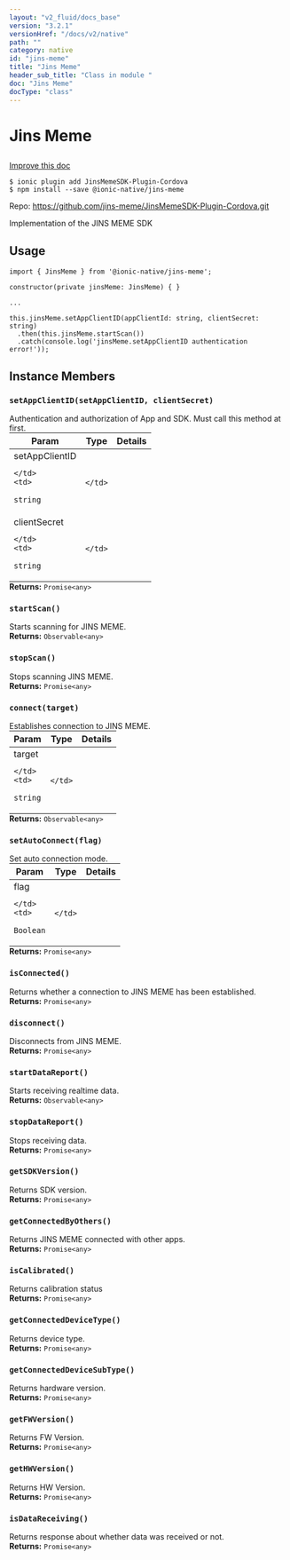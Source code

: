 ```yaml
---
layout: "v2_fluid/docs_base"
version: "3.2.1"
versionHref: "/docs/v2/native"
path: ""
category: native
id: "jins-meme"
title: "Jins Meme"
header_sub_title: "Class in module "
doc: "Jins Meme"
docType: "class"
---
```








<h1 class="api-title">
  
  Jins Meme
  

  

  </h1>

<a class="improve-v2-docs" href="http://github.com/driftyco/ionic-native/edit/master/src/@ionic-native/plugins/jins-meme/index.ts#L4">
  Improve this doc
</a>



<!-- decorators -->





<pre><code>$ ionic plugin add JinsMemeSDK-Plugin-Cordova
$ npm install --save @ionic-native/jins-meme
</code></pre>
<p>Repo:
  <a href="https://github.com/jins-meme/JinsMemeSDK-Plugin-Cordova.git">
    https://github.com/jins-meme/JinsMemeSDK-Plugin-Cordova.git
  </a>
</p>

<!-- description -->

<p>Implementation of the JINS MEME SDK</p>



<!-- if doc.decorators -->

<!-- @usage tag -->

<h2>Usage</h2>

<pre><code>import { JinsMeme } from &#39;@ionic-native/jins-meme&#39;;

constructor(private jinsMeme: JinsMeme) { }

...

this.jinsMeme.setAppClientID(appClientId: string, clientSecret: string)
  .then(this.jinsMeme.startScan())
  .catch(console.log(&#39;jinsMeme.setAppClientID authentication error!&#39;));
</code></pre>




<!-- @property tags -->




<!-- methods on the class -->

<h2>Instance Members</h2>
<div id="setAppClientID"></div>
<h3>
  <code>setAppClientID(setAppClientID,&nbsp;clientSecret)</code>
  

</h3>
Authentication and authorization of App and SDK.
Must call this method at first.

<table class="table param-table" style="margin:0;">
  <thead>
  <tr>
    <th>Param</th>
    <th>Type</th>
    <th>Details</th>
  </tr>
  </thead>
  <tbody>
  
  <tr>
    <td>
      setAppClientID
      
    </td>
    <td>
      
<code>string</code>
    </td>
    <td>
      
      
      
    </td>
  </tr>
  
  <tr>
    <td>
      clientSecret
      
    </td>
    <td>
      
<code>string</code>
    </td>
    <td>
      
      
      
    </td>
  </tr>
  
  </tbody>
</table>

<div class="return-value" markdown="1">
  <i class="icon ion-arrow-return-left"></i>
  <b>Returns:</b> 
<code>Promise&lt;any&gt;</code> 
</div><div id="startScan"></div>
<h3>
  <code>startScan()</code>
  

</h3>
Starts scanning for JINS MEME.


<div class="return-value" markdown="1">
  <i class="icon ion-arrow-return-left"></i>
  <b>Returns:</b> 
<code>Observable&lt;any&gt;</code> 
</div><div id="stopScan"></div>
<h3>
  <code>stopScan()</code>
  

</h3>
Stops scanning JINS MEME.


<div class="return-value" markdown="1">
  <i class="icon ion-arrow-return-left"></i>
  <b>Returns:</b> 
<code>Promise&lt;any&gt;</code> 
</div><div id="connect"></div>
<h3>
  <code>connect(target)</code>
  

</h3>
Establishes connection to JINS MEME.
<table class="table param-table" style="margin:0;">
  <thead>
  <tr>
    <th>Param</th>
    <th>Type</th>
    <th>Details</th>
  </tr>
  </thead>
  <tbody>
  
  <tr>
    <td>
      target
      
    </td>
    <td>
      
<code>string</code>
    </td>
    <td>
      
      
      
    </td>
  </tr>
  
  </tbody>
</table>

<div class="return-value" markdown="1">
  <i class="icon ion-arrow-return-left"></i>
  <b>Returns:</b> 
<code>Observable&lt;any&gt;</code> 
</div><div id="setAutoConnect"></div>
<h3>
  <code>setAutoConnect(flag)</code>
  

</h3>
Set auto connection mode.
<table class="table param-table" style="margin:0;">
  <thead>
  <tr>
    <th>Param</th>
    <th>Type</th>
    <th>Details</th>
  </tr>
  </thead>
  <tbody>
  
  <tr>
    <td>
      flag
      
    </td>
    <td>
      
<code>Boolean</code>
    </td>
    <td>
      
      
      
    </td>
  </tr>
  
  </tbody>
</table>

<div class="return-value" markdown="1">
  <i class="icon ion-arrow-return-left"></i>
  <b>Returns:</b> 
<code>Promise&lt;any&gt;</code> 
</div><div id="isConnected"></div>
<h3>
  <code>isConnected()</code>
  

</h3>
Returns whether a connection to JINS MEME has been established.


<div class="return-value" markdown="1">
  <i class="icon ion-arrow-return-left"></i>
  <b>Returns:</b> 
<code>Promise&lt;any&gt;</code> 
</div><div id="disconnect"></div>
<h3>
  <code>disconnect()</code>
  

</h3>
Disconnects from JINS MEME.


<div class="return-value" markdown="1">
  <i class="icon ion-arrow-return-left"></i>
  <b>Returns:</b> 
<code>Promise&lt;any&gt;</code> 
</div><div id="startDataReport"></div>
<h3>
  <code>startDataReport()</code>
  

</h3>
Starts receiving realtime data.


<div class="return-value" markdown="1">
  <i class="icon ion-arrow-return-left"></i>
  <b>Returns:</b> 
<code>Observable&lt;any&gt;</code> 
</div><div id="stopDataReport"></div>
<h3>
  <code>stopDataReport()</code>
  

</h3>
Stops receiving data.


<div class="return-value" markdown="1">
  <i class="icon ion-arrow-return-left"></i>
  <b>Returns:</b> 
<code>Promise&lt;any&gt;</code> 
</div><div id="getSDKVersion"></div>
<h3>
  <code>getSDKVersion()</code>
  

</h3>
Returns SDK version.



<div class="return-value" markdown="1">
  <i class="icon ion-arrow-return-left"></i>
  <b>Returns:</b> 
<code>Promise&lt;any&gt;</code> 
</div><div id="getConnectedByOthers"></div>
<h3>
  <code>getConnectedByOthers()</code>
  

</h3>
Returns JINS MEME connected with other apps.


<div class="return-value" markdown="1">
  <i class="icon ion-arrow-return-left"></i>
  <b>Returns:</b> 
<code>Promise&lt;any&gt;</code> 
</div><div id="isCalibrated"></div>
<h3>
  <code>isCalibrated()</code>
  

</h3>
Returns calibration status


<div class="return-value" markdown="1">
  <i class="icon ion-arrow-return-left"></i>
  <b>Returns:</b> 
<code>Promise&lt;any&gt;</code> 
</div><div id="getConnectedDeviceType"></div>
<h3>
  <code>getConnectedDeviceType()</code>
  

</h3>
Returns device type.


<div class="return-value" markdown="1">
  <i class="icon ion-arrow-return-left"></i>
  <b>Returns:</b> 
<code>Promise&lt;any&gt;</code> 
</div><div id="getConnectedDeviceSubType"></div>
<h3>
  <code>getConnectedDeviceSubType()</code>
  

</h3>
Returns hardware version.


<div class="return-value" markdown="1">
  <i class="icon ion-arrow-return-left"></i>
  <b>Returns:</b> 
<code>Promise&lt;any&gt;</code> 
</div><div id="getFWVersion"></div>
<h3>
  <code>getFWVersion()</code>
  

</h3>
Returns FW Version.


<div class="return-value" markdown="1">
  <i class="icon ion-arrow-return-left"></i>
  <b>Returns:</b> 
<code>Promise&lt;any&gt;</code> 
</div><div id="getHWVersion"></div>
<h3>
  <code>getHWVersion()</code>
  

</h3>
Returns HW Version.


<div class="return-value" markdown="1">
  <i class="icon ion-arrow-return-left"></i>
  <b>Returns:</b> 
<code>Promise&lt;any&gt;</code> 
</div><div id="isDataReceiving"></div>
<h3>
  <code>isDataReceiving()</code>
  

</h3>
Returns response about whether data was received or not.


<div class="return-value" markdown="1">
  <i class="icon ion-arrow-return-left"></i>
  <b>Returns:</b> 
<code>Promise&lt;any&gt;</code> 
</div>



<!-- other classes -->

<!-- end other classes -->

<!-- interfaces -->

<!-- end interfaces -->

<!-- related link --><!-- end content block -->


<!-- end body block -->


